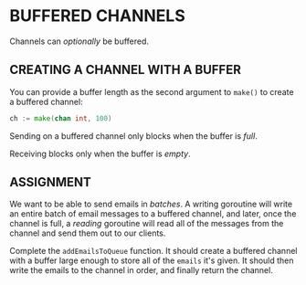 # BUFFERED CHANNELS
Channels can *optionally* be buffered.

## CREATING A CHANNEL WITH A BUFFER
You can provide a buffer length as the second argument to `make()` to create a buffered channel:

```go
ch := make(chan int, 100)
```

Sending on a buffered channel only blocks when the buffer is *full*.

Receiving blocks only when the buffer is *empty*.

## ASSIGNMENT
We want to be able to send emails in *batches*. A writing goroutine will write an entire batch of email messages to a buffered channel, and later, once the channel is full, a *reading* goroutine will read all of the messages from the channel and send them out to our clients.

Complete the `addEmailsToQueue` function. It should create a buffered channel with a buffer large enough to store all of the `emails` it's given. It should then write the emails to the channel in order, and finally return the channel.